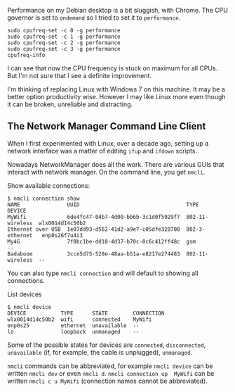 
Performance on my Debian desktop is a bit sluggish, with Chrome. The CPU governor is set to `ondemand` so I tried to set it to `performance`.

```
sudo cpufreq-set -c 0 -g performance
sudo cpufreq-set -c 1 -g performance
sudo cpufreq-set -c 2 -g performance
sudo cpufreq-set -c 3 -g performance
cpufreq-info
```

I can see that now the CPU frequency is stuck on maximum for all CPUs. But I'm not sure that I see a definite improvement.

I'm thinking of replacing Linux with Windows 7 on this machine. It may be a better option productivity wise.
However I may like Linux more even though it can be broken, unreliable and distracting.

## The Network Manager Command Line Client

When I first experimented with Linux, over a decade ago, setting up a network interface was a matter of editing `ifup`  and `ifdown` scripts.

Nowadays NetworkManager does all the work. There are various GUIs that interact with network manager. On the command line, you get `nmcli`.

Show available connections:
```
$ nmcli connection show 
NAME               UUID                                  TYPE             DEVICE          
MyWifi             6de4fc47-04b7-4d00-bb6b-3c1d0f5929f7  802-11-wireless  wlx0014d14c50b2 
Ethernet over USB  1e07dd93-d562-41d2-a9e7-c05dfe320708  802-3-ethernet   enp0s26f7u4i3   
My4G               7f0bc1be-dd18-4d37-b70c-0c6c412ff48c  gsm              --              
Badaboom           3cce5d75-528e-48aa-b51a-e8217e274483  802-11-wireless  --              
```

You can also type `nmcli connection` and will default to showing all connections. 

List devices
```
$ nmcli device 
DEVICE           TYPE      STATE        CONNECTION      
wlx0014d14c50b2  wifi      connected    MyWifi  
enp0s25          ethernet  unavailable  --         
lo               loopback  unmanaged    --         
```
Some of the possible states for devices are `connected`, `disconnected`, `unavailable` (if, for example, the cable is unplugged), `unmanaged`.


`nmcli` commands can be abbreviated, for example `nmcli device` can be written `nmcli dev` or even `nmcli d`. `nmcli connection up 
MyWifi`  can be written `nmcli c u MyWifi`  (connection names cannot be abbreviated).
<!--stackedit_data:
eyJoaXN0b3J5IjpbLTE2OTE2NDI5MDIsLTM1NTI4ODg4M119
-->